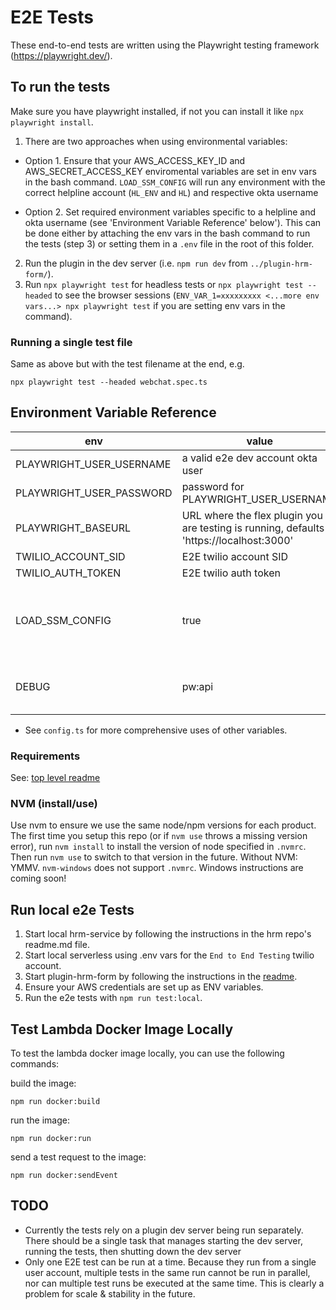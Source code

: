 # E2E Tests

These end-to-end tests are written using the Playwright testing framework (https://playwright.dev/).

## To run the tests

Make sure you have playwright installed, if not you can install it like `npx playwright install`.

1. There are two approaches when using environmental variables:

- Option 1. Ensure that your AWS_ACCESS_KEY_ID and AWS_SECRET_ACCESS_KEY enviromental variables are set in env vars in the bash command. `LOAD_SSM_CONFIG` will run any environment with the correct helpline account (`HL_ENV` and `HL`) and respective okta username

- Option 2. Set required environment variables specific to a helpline and okta username (see 'Environment Variable Reference' below').
   This can be done either by attaching the env vars in the bash command to run the tests (step 3) or setting them in a `.env` file in the root of this folder.

2. Run the plugin in the dev server (i.e. `npm run dev` from `../plugin-hrm-form/`).
3. Run `npx playwright test` for headless tests or `npx playwright test --headed` to see the browser sessions (`ENV_VAR_1=xxxxxxxxx <...more env vars...> npx playwright test` if you are setting env vars in the command).

### Running a single test file

Same as above but with the test filename at the end, e.g.

```shell
npx playwright test --headed webchat.spec.ts
```

## Environment Variable Reference

| env                      | value                                                                                      | comment                                          |
| ------------------------ | ------------------------------------------------------------------------------------------ | ------------------------------------------------ |
| PLAYWRIGHT_USER_USERNAME | a valid e2e dev account okta user                                                          |                                                  |
| PLAYWRIGHT_USER_PASSWORD | password for PLAYWRIGHT_USER_USERNAME                                                      |                                                  |
| PLAYWRIGHT_BASEURL       | URL where the flex plugin you are testing is running, defaults to 'https://localhost:3000' |                                                  |
| TWILIO_ACCOUNT_SID       | E2E twilio account SID                                                                     |                                                  |
| TWILIO_AUTH_TOKEN        | E2E twilio auth token                                                                      |                                                  |
| LOAD_SSM_CONFIG          |   true                                                        | loads each helpline's respective variables based on HL and HL_ENV                                                 |
| DEBUG                    | pw:api                                                                                     | optional, but recommended for useable log output |
- See `config.ts` for more comprehensive uses of other variables.

### Requirements

See: [top level readme](../README.md)

### NVM (install/use)

Use nvm to ensure we use the same node/npm versions for each product. The first time you setup this repo (or if `nvm use` throws a missing version error), run `nvm install` to install the version of node specified in `.nvmrc`. Then run `nvm use` to switch to that version in the future. Without NVM: YMMV. `nvm-windows` does not support `.nvmrc`. Windows instructions are coming soon!

## Run local e2e Tests

1. Start local hrm-service by following the instructions in the hrm repo's readme.md file.
2. Start local serverless using .env vars for the `End to End Testing` twilio account.
3. Start plugin-hrm-form by following the instructions in the [readme](../plugin-hrm-form/README.md).
4. Ensure your AWS credentials are set up as ENV variables.
5. Run the e2e tests with `npm run test:local`.

## Test Lambda Docker Image Locally

To test the lambda docker image locally, you can use the following commands:

build the image:

```shell
npm run docker:build
```

run the image:

```shell
npm run docker:run
```

send a test request to the image:

```shell
npm run docker:sendEvent
```

## TODO

- Currently the tests rely on a plugin dev server being run separately. There should be a single task that manages starting the dev server, running the tests, then shutting down the dev server
- Only one E2E test can be run at a time. Because they run from a single user account, multiple tests in the same run cannot be run in parallel, nor can multiple test runs be executed at the same time. This is clearly a problem for scale & stability in the future.
